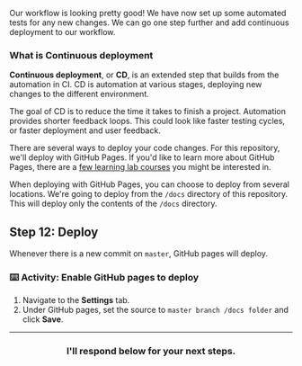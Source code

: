 Our workflow is looking pretty good! We have now set up some automated tests for any new changes. We can go one step further and add continuous deployment to our workflow.

### What is Continuous deployment

**Continuous deployment**, or **CD**, is an extended step that builds from the automation in CI. CD is automation at various stages, deploying new changes to the different environment.

The goal of CD is to reduce the time it takes to finish a project. Automation provides shorter feedback loops. This could look like faster testing cycles, or faster deployment and user feedback.

There are several ways to deploy your code changes. For this repository, we'll deploy with GitHub Pages. If you'd like to learn more about GitHub Pages, there are a [few learning lab courses](https://lab.github.com/courses?tag=GitHub%20Pages) you might be interested in.

When deploying with GitHub Pages, you can choose to deploy from several locations. We're going to deploy from the `/docs` directory of this repository.  This will deploy only the contents of the `/docs` directory.

## Step 12: Deploy

Whenever there is a new commit on `master`, GitHub pages will deploy.

### :keyboard: Activity: Enable GitHub pages to deploy

1. Navigate to the **Settings** tab.
1. Under GitHub pages, set the source to `master branch /docs folder` and click **Save**.

<hr>
<h3 align="center">I'll respond below for your next steps.</h3>

